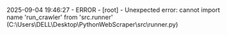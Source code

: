 2025-09-04 19:46:27 - ERROR - [root] - Unexpected error: cannot import name 'run_crawler' from 'src.runner' (C:\Users\DELL\Desktop\PythonWebScraper\src\runner.py)
